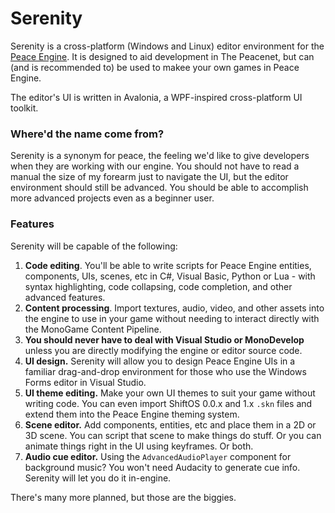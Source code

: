 # Serenity

Serenity is a cross-platform (Windows and Linux) editor environment for the [Peace Engine](https://github.com/watercolor-games/peace-engine). It is designed to aid development in The Peacenet, but can (and is recommended to) be used to makee your own games in Peace Engine.

The editor's UI is written in Avalonia, a WPF-inspired cross-platform UI toolkit.

### Where'd the name come from?

Serenity is a synonym for peace, the feeling we'd like to give developers when they are working with our engine. You should not have to read a manual the size of my forearm just to navigate the UI, but the editor environment should still be advanced. You should be able to accomplish more advanced projects even as a beginner user.

### Features

Serenity will be capable of the following:

1. **Code editing**. You'll be able to write scripts for Peace Engine entities, components, UIs, scenes, etc in C#, Visual Basic, Python or Lua - with syntax highlighting, code collapsing, code completion, and other advanced features.
2. **Content processing**. Import textures, audio, video, and other assets into the engine to use in your game without needing to interact directly with the MonoGame Content Pipeline.
3. **You should never have to deal with Visual Studio or MonoDevelop** unless you are directly modifying the engine or editor source code.
4. **UI design.** Serenity will allow you to design Peace Engine UIs in a familiar drag-and-drop environment for those who use the Windows Forms editor in Visual Studio.
5. **UI theme editing.** Make your own UI themes to suit your game without writing code. You can even import ShiftOS 0.0.x and 1.x `.skn` files and extend them into the Peace Engine theming system.
6. **Scene editor.** Add components, entities, etc and place them in a 2D or 3D scene. You can script that scene to make things do stuff. Or you can animate things right in the UI using keyframes. Or both.
7. **Audio cue editor.** Using the `AdvancedAudioPlayer` component for background music? You won't need Audacity to generate cue info. Serenity will let you do it in-engine.

There's many more planned, but those are the biggies.
